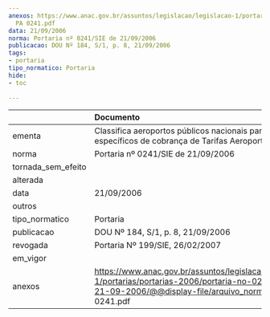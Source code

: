 ```yaml
---
anexos: https://www.anac.gov.br/assuntos/legislacao/legislacao-1/portarias/portarias-2006/portaria-no-0241-sie-de-21-09-2006/@@display-file/arquivo_norma/2006
  PA 0241.pdf
data: 21/09/2006
norma: Portaria nº 0241/SIE de 21/09/2006
publicacao: DOU Nº 184, S/1, p. 8, 21/09/2006
tags:
- portaria
tipo_normatico: Portaria
hide: 
- toc 
 
---
```


|                    | Documento                                                                                                                                                          |
|:-------------------|:-------------------------------------------------------------------------------------------------------------------------------------------------------------------|
| ementa             | Classifica aeroportos públicos nacionais para fins específicos de cobrança de Tarifas Aeroportuárias.                                                              |
| norma              | Portaria nº 0241/SIE de 21/09/2006                                                                                                                                 |
| tornada_sem_efeito |                                                                                                                                                                    |
| alterada           |                                                                                                                                                                    |
| data               | 21/09/2006                                                                                                                                                         |
| outros             |                                                                                                                                                                    |
| tipo_normatico     | Portaria                                                                                                                                                           |
| publicacao         | DOU Nº 184, S/1, p. 8, 21/09/2006                                                                                                                                  |
| revogada           | Portaria Nº 199/SIE, 26/02/2007                                                                                                                                    |
| em_vigor           |                                                                                                                                                                    |
| anexos             | https://www.anac.gov.br/assuntos/legislacao/legislacao-1/portarias/portarias-2006/portaria-no-0241-sie-de-21-09-2006/@@display-file/arquivo_norma/2006 PA 0241.pdf |